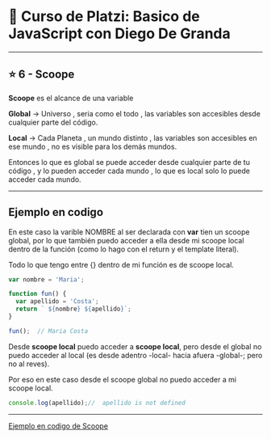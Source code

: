 # :book: Curso de Platzi: Basico de JavaScript con Diego De Granda

---

## :star: 6 - Scoope

**Scoope** es el alcance de una variable

**Global** -> Universo , seria como el todo , las variables son accesibles desde cualquier parte del código.

**Local** -> Cada Planeta , un mundo distinto , las variables son accesibles en ese mundo , no es visible para los demás mundos.

Entonces lo que es global se puede acceder desde cualquier parte de tu código , y lo pueden acceder cada mundo , lo que es local solo lo puede acceder cada mundo.

---

## Ejemplo en codigo

En este caso la varible NOMBRE al ser declarada con **var** tien un scoope global, por lo que también puedo acceder a ella desde mi scoope local dentro de la función (como lo hago con el return y el template literal).

Todo lo que tengo entre {} dentro de mi función es de scoope local.


```JavaScript
var nombre = 'Maria';

function fun() {
  var apellido = 'Costa';
  return ` ${nombre} ${apellido}`;
}

fun();  // Maria Costa
```

Desde **scoope local** puedo acceder a **scoope local**, pero desde el global no puedo acceder al local (es desde adentro -local- hacia afuera -global-; pero no al reves).


Por eso en este caso desde el scoope global no puedo acceder a mi scoope local.

```JavaScript
console.log(apellido);//  apellido is not defined
```

---

[Ejemplo en codigo de Scoope](https://github.com/eugenia1984/curso_platzi_basico_js_diego_de_granda/tree/main/06_scoope/scope.js)